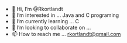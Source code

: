- 👋 Hi, I’m @Rkortlandt
- 👀 I’m interested in ... Java and C programing 
- 🌱 I’m currently learning ... C
- 💞️ I’m looking to collaborate on ... 
- 📫 How to reach me ... rkortlandt@gmail.com

<!---
Rkortlandt/Rkortlandt is a ✨ special ✨ repository because its `README.md` (this file) appears on your GitHub profile.
You can click the Preview link to take a look at your changes.
--->
